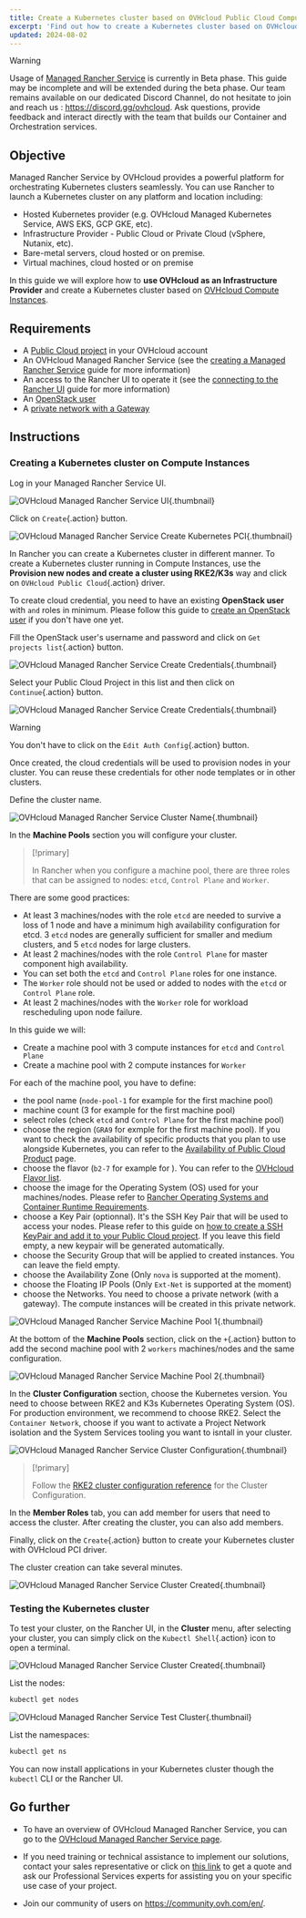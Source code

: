```yaml
---
title: Create a Kubernetes cluster based on OVHcloud Public Cloud Compute Instances
excerpt: 'Find out how to create a Kubernetes cluster based on OVHcloud Public Cloud Compute Instances (PCI) on a Managed Rancher Service'
updated: 2024-08-02
---
```


> [!warning]
>
> Usage of [Managed Rancher Service](https://labs.ovhcloud.com/en/managed-rancher-service/) is currently in Beta phase.
> This guide may be incomplete and will be extended during the beta phase. Our team remains available on our dedicated Discord Channel, do not hesitate to join and reach us : <https://discord.gg/ovhcloud>. Ask questions, provide feedback and interact directly with the team that builds our Container and Orchestration services.
>

## Objective

Managed Rancher Service by OVHcloud provides a powerful platform for orchestrating Kubernetes clusters seamlessly. You can use Rancher to launch a Kubernetes cluster on any platform and location including:

- Hosted Kubernetes provider (e.g. OVHcloud Managed Kubernetes Service, AWS EKS, GCP GKE, etc).
- Infrastructure Provider - Public Cloud or Private Cloud (vSphere, Nutanix, etc).
- Bare-metal servers, cloud hosted or on premise.
- Virtual machines, cloud hosted or on premise

In this guide we will explore how to **use OVHcloud as an Infrastructure Provider** and create a Kubernetes cluster based on [OVHcloud Compute Instances](https://www.ovhcloud.com/en-au/public-cloud/compute/).

## Requirements

- A [Public Cloud project](https://www.ovhcloud.com/en-au/public-cloud/) in your OVHcloud account
- An OVHcloud Managed Rancher Service (see the [creating a Managed Rancher Service](/pages/public_cloud/containers_orchestration/managed_rancher_service/create-update-rancher) guide for more information)
- An access to the Rancher UI to operate it (see the [connecting to the Rancher UI](/pages/public_cloud/containers_orchestration/managed_rancher_service/create-update-rancher) guide for more information)
- An [OpenStack user](https://help.ovhcloud.com/csm/en-gb-public-cloud-compute-openstack-users?id=kb_article_view&sysparm_article=KB0050636)
- A [private network with a Gateway](https://help.ovhcloud.com/csm/en-public-cloud-network-create-private-network-gateway?id=kb_article_view&sysparm_article=KB0050213)

## Instructions

### Creating a Kubernetes cluster on Compute Instances

Log in your Managed Rancher Service UI.

![OVHcloud Managed Rancher Service UI](images/rancher-ui.png){.thumbnail}

Click on `Create`{.action} button.

![OVHcloud Managed Rancher Service Create Kubernetes PCI](images/rancher-create.png){.thumbnail}

In Rancher you can create a Kubernetes cluster in different manner. To create a Kubernetes cluster running in Compute Instances, use the **Provision new nodes and create a cluster using RKE2/K3s** way and click on `OVHcloud Public Cloud`{.action} driver.

To create cloud credential, you need to have an existing **OpenStack user** with `` and `` roles in minimum. Please follow this guide to [create an OpenStack user](https://help.ovhcloud.com/csm/en-gb-public-cloud-compute-openstack-users?id=kb_article_view&sysparm_article=KB0050636) if you don't have one yet. 

Fill the OpenStack user's username and password and click on `Get projects list`{.action} button.

![OVHcloud Managed Rancher Service Create Credentials](images/rancher-create-credentials.png){.thumbnail}

Select your Public Cloud Project in this list and then click on `Continue`{.action} button.

![OVHcloud Managed Rancher Service Create Credentials](images/rancher-create-credentials-project.png){.thumbnail}

> [!warning]
>
> You don't have to click on the `Edit Auth Config`{.action} button.

Once created, the cloud credentials will be used to provision nodes in your cluster. You can reuse these credentials for other node templates or in other clusters.

Define the cluster name.

![OVHcloud Managed Rancher Service Cluster Name](images/rancher-cluster-name.png){.thumbnail}

In the **Machine Pools** section you will configure your cluster.

> [!primary]
>
> In Rancher when you configure a machine pool, there are three roles that can be assigned to nodes: `etcd`, `Control Plane` and `Worker`.

There are some good practices:

- At least 3 machines/nodes with the role `etcd` are needed to survive a loss of 1 node and have a minimum high availability configuration for etcd. 3 `etcd` nodes are generally sufficient for smaller and medium clusters, and 5 `etcd` nodes for large clusters.
- At least 2 machines/nodes with the role `Control Plane` for master component high availability.
- You can set both the `etcd` and `Control Plane` roles for one instance.
- The `Worker` role should not be used or added to nodes with the `etcd` or `Control Plane` role.
- At least 2 machines/nodes with the `Worker` role for workload rescheduling upon node failure.

In this guide we will:

- Create a machine pool with 3 compute instances for `etcd` and `Control Plane`
- Create a machine pool with 2 compute instances for `Worker` 

For each of the machine pool, you have to define:
- the pool name (`node-pool-1` for example for the first machine pool)
- machine count (3 for example for the first machine pool)
- select roles (check `etcd` and `Control Plane` for the first machine pool)
- choose the region (`GRA9` for exmple for the first machine pool). If you want to check the availability of specific products that you plan to use alongside Kubernetes, you can refer to the [Availability of Public Cloud Product](https://www.ovhcloud.com/en-au/public-cloud/regions-availability/) page.
- choose the flavor (`b2-7` for example for ). You can refer to the [OVHcloud Flavor list](https://www.ovhcloud.com/en-au/public-cloud/prices/).
- choose the image for the Operating System (OS) used for your machines/nodes. Please refer to [Rancher Operating Systems and Container Runtime Requirements](https://ranchermanager.docs.rancher.com/how-to-guides/new-user-guides/kubernetes-clusters-in-rancher-setup/node-requirements-for-rancher-managed-clusters).
- choose a Key Pair (optionnal). It's the SSH Key Pair that will be used to access your nodes. Please refer to this guide on [how to create a SSH KeyPair and add it to your Public Cloud project](https://help.ovhcloud.com/csm/en-gb-public-cloud-compute-getting-started?id=kb_article_view&sysparm_article=KB0051017). If you leave this field empty, a new keypair will be generated automatically.
- choose the Security Group that will be applied to created instances. You can leave the field empty.
- choose the Availability Zone (Only `nova` is supported at the moment).
- choose the Floating IP Pools (Only `Ext-Net` is supported at the moment)
- choose the Networks. You need to choose a private network (with a gateway). The compute instances will be created in this private network.

![OVHcloud Managed Rancher Service Machine Pool 1](images/rancher-machine-pool-1.png){.thumbnail}

At the bottom of the **Machine Pools** section, click on the `+`{.action} button to add the second machine pool with 2 `workers` machines/nodes and the same configuration.

![OVHcloud Managed Rancher Service Machine Pool 2](images/rancher-machine-pool-2.png){.thumbnail}

In the **Cluster Configuration** section, choose the Kubernetes version. You need to choose between RKE2 and K3s Kubernetes Operating System (OS). For production environment, we recommend to choose RKE2.
Select the `Container Network`, choose if you want to activate a Project Network isolation and the System Services tooling you want to isntall in your cluster.

![OVHcloud Managed Rancher Service Cluster Configuration](images/rancher-cluster-config.png){.thumbnail}

> [!primary]
>
> Follow the [RKE2 cluster configuration reference](https://ranchermanager.docs.rancher.com/reference-guides/cluster-configuration/rancher-server-configuration/rke2-cluster-configuration) for the Cluster Configuration.

In the **Member Roles** tab, you can add member for users that need to access the cluster.
After creating the cluster, you can also add members.

Finally, click on the `Create`{.action} button to create your Kubernetes cluster with OVHcloud PCI driver.

The cluster creation can take several minutes.

![OVHcloud Managed Rancher Service Cluster Created](images/rancher-cluster-created.png){.thumbnail}

### Testing the Kubernetes cluster 

To test your cluster, on the Rancher UI, in the **Cluster** menu, after selecting your cluster, you can simply click on the `Kubectl Shell`{.action} icon to open a terminal.

![OVHcloud Managed Rancher Service Cluster Created](images/rancher-cluster-created.png){.thumbnail}

List the nodes:

```bash
kubectl get nodes
```

![OVHcloud Managed Rancher Service Test Cluster](images/kubectl-get-nodes.png){.thumbnail}

List the namespaces:

```bash
kubectl get ns
```

You can now install applications in your Kubernetes cluster though the `kubectl` CLI or the Rancher UI.

## Go further

- To have an overview of OVHcloud Managed Rancher Service, you can go to the [OVHcloud Managed Rancher Service page](https://www.ovhcloud.com/en-au/public-cloud/managed-rancher-service/).

- If you need training or technical assistance to implement our solutions, contact your sales representative or click on [this link](https://www.ovhcloud.com/en-au/professional-services/) to get a quote and ask our Professional Services experts for assisting you on your specific use case of your project.

- Join our community of users on <https://community.ovh.com/en/>.